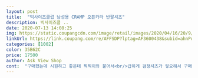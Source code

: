 ```yaml
---
layout: post 
title:  "빅사이즈클럽 남성용 CRAMP 오픈카라 반팔셔츠" 
description: 빅사이즈클 ..
date: 2020-07-13 14:08:25 
img: https://static.coupangcdn.com/image/retail/images/2020/04/16/20/9/e89c7fa2-3e10-467d-a90d-87d7a3cd04d7.jpg 
linkUrl: https://link.coupang.com/re/AFFSDP?lptag=AF3600438&subid=ahnPublicAsk&pageKey=1478183770&itemId=2539590436&vendorItemId=70532311564&traceid=V0-113-04948f47656d8a62 
categories: [1002] 
color: 35B62C 
price: 17500 
author: Ask View Shop 
cont:  "구매했는데 시원하고 좋은데 찍찍이와 붙어서<br/>급하게 검정셔츠가 핗요해서 구매했는데 신랑한테 딱이엇어요<br/>면소재가 아니라서 잘붙나봐요<br/>성가시다고 하네요<br/>아들이 어깨수술해서 큰사이즈 셔츠가 필요해<br/>얇고 가볍대요!<br/>오 생각보다 괜찮은데요???<br/>품도 넉넉하고 천 재질도 보드랍고 편합니다 근데 어깨라인이 터진게 왔네요 급하게 입어야해서 꿰매입었어요 검수좀 잘하고 보내시길.<br/>.<br/><br/>" 
---
```

